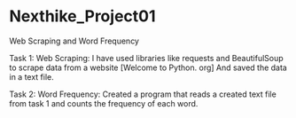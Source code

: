 # Nexthike_Project01
Web Scraping and Word Frequency

Task 1: Web Scraping: I have used libraries like requests and BeautifulSoup to scrape data from a website [Welcome to Python. org]
And saved the data in a text file.

Task 2: Word Frequency: Created a program that reads a created text file from task 1 and counts the frequency of each word.
